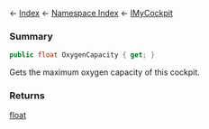 ← [Index](Api-Index) ← [Namespace Index](Namespace-Index) ← [IMyCockpit](Sandbox.ModAPI.Ingame.IMyCockpit)

### Summary

```csharp
public float OxygenCapacity { get; }
```

Gets the maximum oxygen capacity of this cockpit.

### Returns

[float](https://docs.microsoft.com/en-us/dotnet/api/System.Single?view=netframework-4.6)

